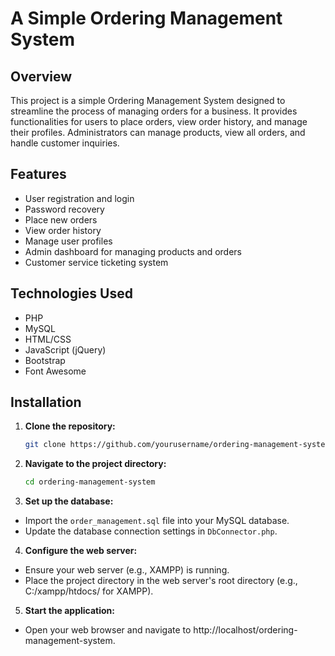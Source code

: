 ﻿# A Simple Ordering Management System

## Overview

This project is a simple Ordering Management System designed to streamline the process of managing orders for a business. It provides functionalities for users to place orders, view order history, and manage their profiles. Administrators can manage products, view all orders, and handle customer inquiries.

## Features

- User registration and login
- Password recovery
- Place new orders
- View order history
- Manage user profiles
- Admin dashboard for managing products and orders
- Customer service ticketing system

## Technologies Used

- PHP
- MySQL
- HTML/CSS
- JavaScript (jQuery)
- Bootstrap
- Font Awesome

## Installation

1. **Clone the repository:**
   ```bash
   git clone https://github.com/yourusername/ordering-management-system.git
   ```

2. **Navigate to the project directory:**
    ```bash
    cd ordering-management-system
    ```
    
3. **Set up the database:**

- Import the `order_management.sql` file into your MySQL database.
- Update the database connection settings in `DbConnector.php`.

4. **Configure the web server:**

- Ensure your web server (e.g., XAMPP) is running.
- Place the project directory in the web server's root directory (e.g., C:/xampp/htdocs/ for XAMPP).

5. **Start the application:**

- Open your web browser and navigate to http://localhost/ordering-management-system.
